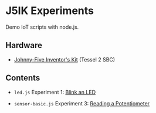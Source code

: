 # J5IK Experiments

Demo IoT scripts with node.js.

## Hardware

- [Johnny-Five Inventor's Kit](https://learn.sparkfun.com/tutorials/experiment-guide-for-the-johnny-five-inventors-kit/introduction-to-the-johnny-five-inventors-kit) (Tessel 2 SBC)

## Contents

* `led.js` Experiment 1: [Blink an LED](https://learn.sparkfun.com/tutorials/experiment-guide-for-the-johnny-five-inventors-kit/experiment-1-blink-an-led)

* `sensor-basic.js` Experiment 3: [Reading a Potentiometer](https://learn.sparkfun.com/tutorials/experiment-guide-for-the-johnny-five-inventors-kit/experiment-3-reading-a-potentiometer)